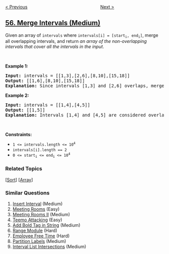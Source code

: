 <!--|This file generated by command(leetcode description); DO NOT EDIT.    |-->
<!--+----------------------------------------------------------------------+-->
<!--|@author    openset <openset.wang@gmail.com>                           |-->
<!--|@link      https://github.com/openset                                 |-->
<!--|@home      https://github.com/openset/leetcode                        |-->
<!--+----------------------------------------------------------------------+-->

[< Previous](../jump-game "Jump Game")
　　　　　　　　　　　　　　　　
[Next >](../insert-interval "Insert Interval")

## [56. Merge Intervals (Medium)](https://leetcode.com/problems/merge-intervals "合并区间")

<p>Given an array&nbsp;of <code>intervals</code>&nbsp;where <code>intervals[i] = [start<sub>i</sub>, end<sub>i</sub>]</code>, merge all overlapping intervals, and return <em>an array of the non-overlapping intervals that cover all the intervals in the input</em>.</p>

<p>&nbsp;</p>
<p><strong>Example 1:</strong></p>

<pre>
<strong>Input:</strong> intervals = [[1,3],[2,6],[8,10],[15,18]]
<strong>Output:</strong> [[1,6],[8,10],[15,18]]
<strong>Explanation:</strong> Since intervals [1,3] and [2,6] overlaps, merge them into [1,6].
</pre>

<p><strong>Example 2:</strong></p>

<pre>
<strong>Input:</strong> intervals = [[1,4],[4,5]]
<strong>Output:</strong> [[1,5]]
<strong>Explanation:</strong> Intervals [1,4] and [4,5] are considered overlapping.
</pre>

<p>&nbsp;</p>
<p><strong>Constraints:</strong></p>

<ul>
	<li><code>1 &lt;= intervals.length &lt;= 10<sup>4</sup></code></li>
	<li><code>intervals[i].length == 2</code></li>
	<li><code>0 &lt;= start<sub>i</sub> &lt;= end<sub>i</sub> &lt;= 10<sup>4</sup></code></li>
</ul>

### Related Topics
  [[Sort](../../tag/sort/README.md)]
  [[Array](../../tag/array/README.md)]

### Similar Questions
  1. [Insert Interval](../insert-interval) (Medium)
  1. [Meeting Rooms](../meeting-rooms) (Easy)
  1. [Meeting Rooms II](../meeting-rooms-ii) (Medium)
  1. [Teemo Attacking](../teemo-attacking) (Easy)
  1. [Add Bold Tag in String](../add-bold-tag-in-string) (Medium)
  1. [Range Module](../range-module) (Hard)
  1. [Employee Free Time](../employee-free-time) (Hard)
  1. [Partition Labels](../partition-labels) (Medium)
  1. [Interval List Intersections](../interval-list-intersections) (Medium)
